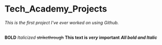 # Tech_Academy_Projects

###### This is the first project I've ever worked on using Github.
**BOLD**
*Italicized*
~~strikethrough~~
**This text is  _very_ important**
***All bold and Italic***
